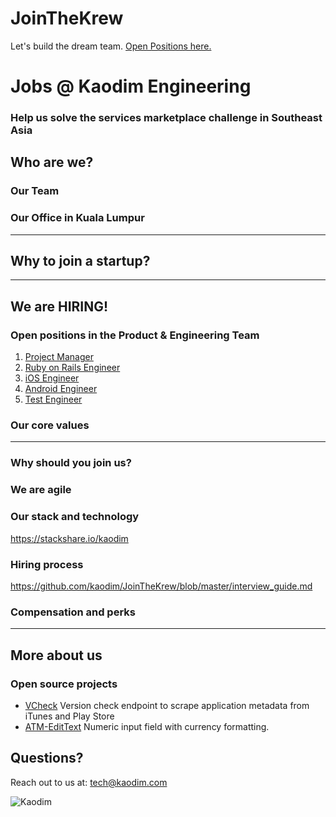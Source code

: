 # JoinTheKrew
Let's build the dream team. [Open Positions here.](#open-positions-in-the-product--engineering-team)


# Jobs @ Kaodim Engineering

### Help us solve the services marketplace challenge in Southeast Asia


## Who are we?


### Our Team


### Our Office in Kuala Lumpur 


---

## Why to join a startup?


---

## We are HIRING! 
### Open positions in the Product & Engineering Team 

1. [Project Manager](http://careers.kaodim.com/posts/project-manager)
1. [Ruby on Rails Engineer](http://careers.kaodim.com/posts/back-end-developer)
1. [iOS Engineer](http://careers.kaodim.com/posts/ios-mobile-application-engineer)
1. [Android Engineer](http://careers.kaodim.com/posts/android-engineer-regional)
1. [Test Engineer](http://careers.kaodim.com/posts/quality-assurance-engineer)


### Our core values

---

### Why should you join us? 


### We are agile 

### Our stack and technology
https://stackshare.io/kaodim


### Hiring process
https://github.com/kaodim/JoinTheKrew/blob/master/interview_guide.md

### Compensation and perks 

---

## More about us


### Open source projects

* [VCheck](https://github.com/kaodim/store-scrape)
    Version check endpoint to scrape application metadata from iTunes and Play Store
* [ATM-EditText](https://github.com/kaodim/ATM-EditText)
    Numeric input field with currency formatting.

## Questions?

Reach out to us at: [tech@kaodim.com](mailto:tech@kaodim.com)

![Kaodim](https://d2h27eox9il2f2.cloudfront.net/kaodim-logo-small-red%402x.png)
